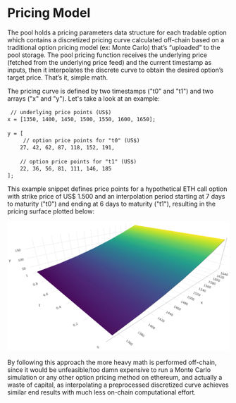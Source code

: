 # Pricing Model

The pool holds a pricing parameters data structure for each tradable option which contains a discretized pricing curve calculated off-chain based on a traditional option pricing model (ex: Monte Carlo) that’s “uploaded” to the pool storage. The pool pricing function receives the underlying price (fetched from the underlying price feed) and the current timestamp as inputs, then it interpolates the discrete curve to obtain the desired option’s target price. That’s it, simple math.

The pricing curve is defined by two timestamps ("t0" and "t1") and two arrays ("x" and "y"). Let's take a look at an example:

```
 // underlying price points (US$)
x = [1350, 1400, 1450, 1500, 1550, 1600, 1650];

y = [
     // option price points for "t0" (US$)
    27, 42, 62, 87, 118, 152, 191,
    
    // option price points for "t1" (US$)
    22, 36, 56, 81, 111, 146, 185
];
```

This example snippet defines price points for a hypothetical ETH call option with strike price of US$ 1.500 and an interpolation period starting at 7 days to maturity ("t0") and ending at 6 days to maturity ("t1"), resulting in the pricing surface plotted below:

![](../.gitbook/assets/surface.PNG)

By following this approach the more heavy math is performed off-chain, since it would be unfeasible/too damn expensive to run a Monte Carlo simulation or any other option pricing method on ethereum, and actually a waste of capital, as interpolating a preprocessed discretized curve achieves similar end results with much less on-chain computational effort.

